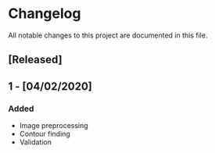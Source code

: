 # Changelog

All notable changes to this project are documented in this file.

## [Released]

## 1 - [04/02/2020]

### Added

+ Image preprocessing
+ Contour finding 
+ Validation 